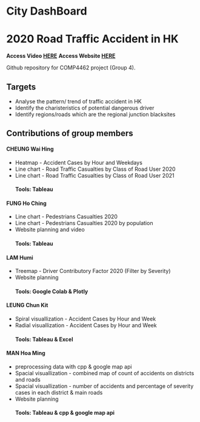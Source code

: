 # **City DashBoard** 
# 2020 Road Traffic Accident in HK
**Access Video [HERE](https://youtu.be/bllU5ynkpFY)**
**Access Website [HERE](https://ysquare.wixsite.com/traffic-accident-das)**

Github repository for COMP4462 project (Group 4).

## Targets
- Analyse the pattern/ trend of traffic accident in HK
- Identify the charisteristics of potential dangerous driver
- Identify regions/roads which are the regional junction blacksites

## Contributions of group members

#### CHEUNG Wai Hing
* Heatmap - Accident Cases by Hour and Weekdays
* Line chart - Road Traffic Casualties by Class of Road User 2020
* Line chart - Road Traffic Casualties by Class of Road User 2021
    ####  **Tools: Tableau**
#### FUNG Ho Ching
* Line chart - Pedestrians Casualties 2020
* Line chart - Pedestrians Casualties 2020 by population
* Website planning and video
    #### **Tools: Tableau**

#### LAM Humi
* Treemap - Driver Contributory Factor 2020 (Filter by Severity)
* Website planning
    #### **Tools: Google Colab & Plotly**

#### LEUNG Chun Kit
* Spiral visuallization - Accident Cases by Hour and Week
* Radial visuallization - Accident Cases by Hour and Week
    #### **Tools: Tableau & Excel** 

#### MAN Hoa Ming
* preprocessing data with cpp & google map api
* Spacial visuallization - combined map of count of accidents on districts and roads
* Spacial visuallization - number of accidents and percentage of severity cases in each district & main roads
* Website planning
    #### **Tools: Tableau & cpp & google map api**

